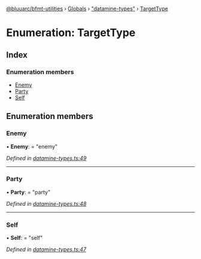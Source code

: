 [@bluuarc/bfmt-utilities](../README.md) › [Globals](../globals.md) › ["datamine-types"](../modules/_datamine_types_.md) › [TargetType](_datamine_types_.targettype.md)

# Enumeration: TargetType

## Index

### Enumeration members

* [Enemy](_datamine_types_.targettype.md#enemy)
* [Party](_datamine_types_.targettype.md#party)
* [Self](_datamine_types_.targettype.md#self)

## Enumeration members

###  Enemy

• **Enemy**: = "enemy"

*Defined in [datamine-types.ts:49](https://github.com/BluuArc/bfmt-utilities/blob/caba68a/src/datamine-types.ts#L49)*

___

###  Party

• **Party**: = "party"

*Defined in [datamine-types.ts:48](https://github.com/BluuArc/bfmt-utilities/blob/caba68a/src/datamine-types.ts#L48)*

___

###  Self

• **Self**: = "self"

*Defined in [datamine-types.ts:47](https://github.com/BluuArc/bfmt-utilities/blob/caba68a/src/datamine-types.ts#L47)*
